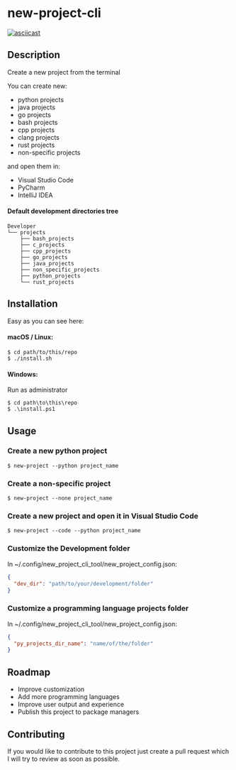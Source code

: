 # new-project-cli

[![asciicast](https://asciinema.org/a/Qf5FmiHBwkqpQCm6CDrEIMKEu.svg)](https://asciinema.org/a/Qf5FmiHBwkqpQCm6CDrEIMKEu)

## Description

Create a new project from the terminal

You can create new:

- python projects
- java projects
- go projects
- bash projects
- cpp projects
- clang projects
- rust projects
- non-specific projects

and open them in:

- Visual Studio Code
- PyCharm
- IntelliJ IDEA

#### Default development directories tree

```
Developer
└── projects
    ├── bash_projects
    ├── c_projects 
    ├── cpp_projects 
    ├── go_projects
    ├── java_projects
    ├── non_specific_projects
    ├── python_projects
    └── rust_projects 
```

## Installation

Easy as you can see here:

#### macOS / Linux:

```console
$ cd path/to/this/repo
$ ./install.sh
```

#### Windows:

Run as administrator

```console
$ cd path\to\this\repo
$ .\install.ps1
```

## Usage

### Create a new python project

```console
$ new-project --python project_name
```

### Create a non-specific project

```console
$ new-project --none project_name
```

### Create a new project and open it in Visual Studio Code

```console
$ new-project --code --python project_name
```

### Customize the Development folder

In ~/.config/new_project_cli_tool/new_project_config.json:

```json
{
  "dev_dir": "path/to/your/development/folder"
}
```

### Customize a programming language projects folder

In ~/.config/new_project_cli_tool/new_project_config.json:

```json
{
  "py_projects_dir_name": "name/of/the/folder"
}
```

## Roadmap

- Improve customization
- Add more programming languages
- Improve user output and experience
- Publish this project to package managers

## Contributing

If you would like to contribute to this project just create a pull request which I will try to review as soon as
possible.